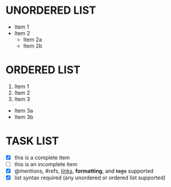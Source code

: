 # UNORDERED LIST

* Item 1
* Item 2
  * Item 2a
  * Item 2b

# ORDERED LIST
 
1. Item 1
2. Item 2
3. Item 3
 * Item 3a
 * Item 3b
 
# TASK LIST

- [x] this is a complete item
- [ ] this is an incomplete item
- [x] @mentions, #refs, [links](),
**formatting**, and <del>tags</del>
supported
- [x] list syntax required (any
unordered or ordered list
supported)
